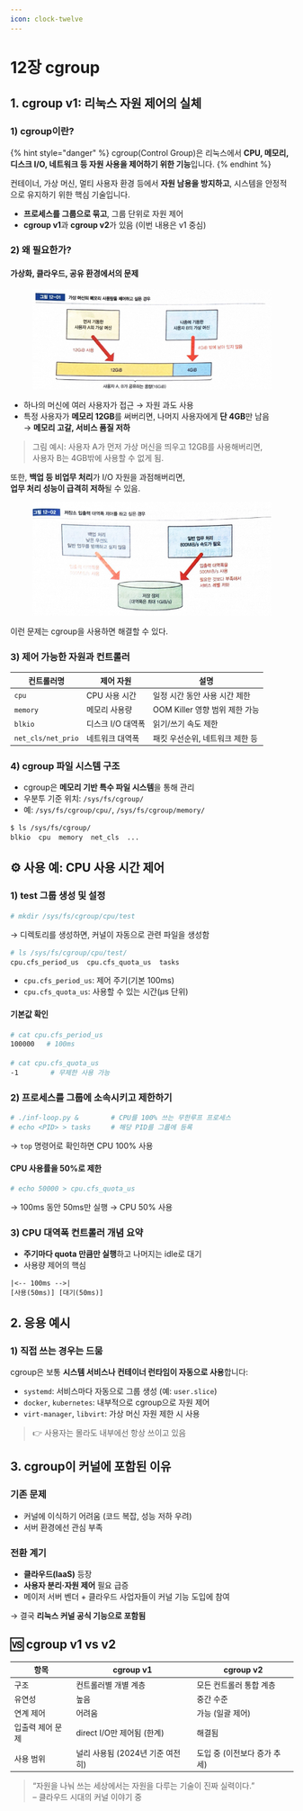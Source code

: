 ```yaml
---
icon: clock-twelve
---
```


# 12장 cgroup

## 1. cgroup v1: 리눅스 자원 제어의 실체

### 1) cgroup이란?

{% hint style="danger" %}
cgroup(Control Group)은 리눅스에서 **CPU, 메모리, 디스크 I/O, 네트워크 등 자원 사용을 제어하기 위한 기능**입니다.
{% endhint %}

컨테이너, 가상 머신, 멀티 사용자 환경 등에서 **자원 남용을 방지하고**, 시스템을 안정적으로 유지하기 위한 핵심 기술입니다.

* **프로세스를 그룹으로 묶고**, 그룹 단위로 자원 제어
* **cgroup v1**과 **cgroup v2**가 있음 (이번 내용은 v1 중심)

### 2) 왜 필요한가?

#### 가상화, 클라우드, 공유 환경에서의 문제

<figure><img src="../../../.gitbook/assets/image (17).png" alt=""><figcaption></figcaption></figure>

* 하나의 머신에 여러 사용자가 접근 → 자원 과도 사용
* 특정 사용자가 **메모리 12GB**를 써버리면, 나머지 사용자에게 **단 4GB**만 남음\
  → **메모리 고갈, 서비스 품질 저하**

> 그림 예시: 사용자 A가 먼저 가상 머신을 띄우고 12GB를 사용해버리면,\
> 사용자 B는 4GB밖에 사용할 수 없게 됨.

또한, **백업 등 비업무 처리**가 I/O 자원을 과점해버리면,\
**업무 처리 성능이 급격히 저하**될 수 있음.

<figure><img src="../../../.gitbook/assets/image (1) (1) (1) (1) (1) (1) (1) (1) (1) (1).png" alt=""><figcaption></figcaption></figure>

이런 문제는 cgroup을 사용하면 해결할 수 있다.

### 3) 제어 가능한 자원과 컨트롤러

| 컨트롤러명              | 제어 자원       | 설명                     |
| ------------------ | ----------- | ---------------------- |
| `cpu`              | CPU 사용 시간   | 일정 시간 동안 사용 시간 제한      |
| `memory`           | 메모리 사용량     | OOM Killer 영향 범위 제한 가능 |
| `blkio`            | 디스크 I/O 대역폭 | 읽기/쓰기 속도 제한            |
| `net_cls/net_prio` | 네트워크 대역폭    | 패킷 우선순위, 네트워크 제한 등     |

### 4) cgroup 파일 시스템 구조

* cgroup은 **메모리 기반 특수 파일 시스템**을 통해 관리
* 우분투 기준 위치: `/sys/fs/cgroup/`
* 예: `/sys/fs/cgroup/cpu/`, `/sys/fs/cgroup/memory/`

```bash
$ ls /sys/fs/cgroup/
blkio  cpu  memory  net_cls  ...
```

## ⚙️ 사용 예: CPU 사용 시간 제어

### 1) test 그룹 생성 및 설정

```bash
# mkdir /sys/fs/cgroup/cpu/test
```

→ 디렉토리를 생성하면, 커널이 자동으로 관련 파일을 생성함

```bash
# ls /sys/fs/cgroup/cpu/test/
cpu.cfs_period_us  cpu.cfs_quota_us  tasks
```

* `cpu.cfs_period_us`: 제어 주기(기본 100ms)
* `cpu.cfs_quota_us`: 사용할 수 있는 시간(μs 단위)

#### 기본값 확인

```bash
# cat cpu.cfs_period_us
100000   # 100ms

# cat cpu.cfs_quota_us
-1        # 무제한 사용 가능
```

### 2) 프로세스를 그룹에 소속시키고 제한하기

```bash
# ./inf-loop.py &        # CPU를 100% 쓰는 무한루프 프로세스
# echo <PID> > tasks     # 해당 PID를 그룹에 등록
```

→ `top` 명령어로 확인하면 CPU 100% 사용

#### CPU 사용률을 50%로 제한

```bash
# echo 50000 > cpu.cfs_quota_us
```

→ 100ms 동안 50ms만 실행 → CPU 50% 사용

### 3) CPU 대역폭 컨트롤러 개념 요약

* **주기마다 quota 만큼만 실행**하고 나머지는 idle로 대기
* 사용량 제어의 핵심

```
|<-- 100ms -->|
[사용(50ms)] [대기(50ms)]
```

## 2. 응용 예시

### 1) 직접 쓰는 경우는 드뭄

cgroup은 보통 **시스템 서비스나 컨테이너 런타임이 자동으로 사용**합니다:

* `systemd`: 서비스마다 자동으로 그룹 생성 (예: `user.slice`)
* `docker`, `kubernetes`: 내부적으로 cgroup으로 자원 제어
* `virt-manager`, `libvirt`: 가상 머신 자원 제한 시 사용

> 👉 사용자는 몰라도 내부에선 항상 쓰이고 있음

## 3. cgroup이 커널에 포함된 이유

### 기존 문제

* 커널에 이식하기 어려움 (코드 복잡, 성능 저하 우려)
* 서버 환경에선 관심 부족

### 전환 계기

* **클라우드(IaaS)** 등장
* **사용자 분리·자원 제어** 필요 급증
* 메이저 서버 벤더 + 클라우드 사업자들이 커널 기능 도입에 참여

→ 결국 **리눅스 커널 공식 기능으로 포함됨**

## 🆚 cgroup v1 vs v2

| 항목        | cgroup v1             | cgroup v2         |
| --------- | --------------------- | ----------------- |
| 구조        | 컨트롤러별 개별 계층           | 모든 컨트롤러 통합 계층     |
| 유연성       | 높음                    | 중간 수준             |
| 연계 제어     | 어려움                   | 가능 (일괄 제어)        |
| 입출력 제어 문제 | direct I/O만 제어됨 (한계)  | 해결됨               |
| 사용 범위     | 널리 사용됨 (2024년 기준 여전히) | 도입 중 (이전보다 증가 추세) |

> “자원을 나눠 쓰는 세상에서는 자원을 다루는 기술이 진짜 실력이다.”\
> – 클라우드 시대의 커널 이야기 중
